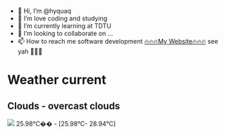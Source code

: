 - 👋 Hi, I’m @hyquaq
- 👀 I’m love coding and studying
- 🌱 I’m currently learning at TDTU
- 💞️ I’m looking to collaborate on ...
- 📫 How to reach me software development
[🔥🔥🔥My Website🔥🔥🔥](https://hyquaq.github.io/hyquaq/index.html)
see yah 👋👋👋
# Weather current
## Clouds - overcast clouds
![](http://openweathermap.org/img/wn/04d@2x.png)
 25.98°C�� - [25.98°C- 28.94°C]
